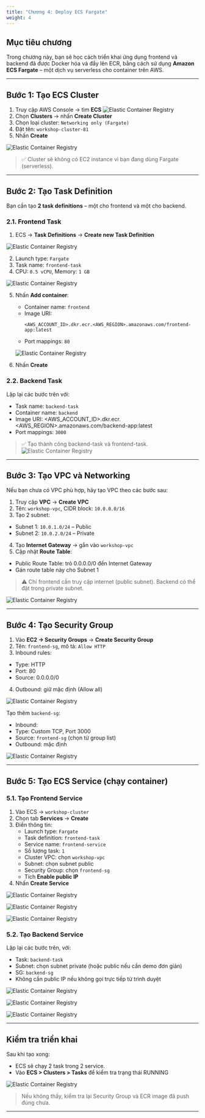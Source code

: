 ```yaml
---
title: "Chương 4: Deploy ECS Fargate"
weight: 4
---
```


## Mục tiêu chương

Trong chương này, bạn sẽ học cách triển khai ứng dụng frontend và backend đã được Docker hóa và đẩy lên ECR, bằng cách sử dụng **Amazon ECS Fargate** – một dịch vụ serverless cho container trên AWS.

---

## Bước 1: Tạo ECS Cluster

1. Truy cập AWS Console → tìm **ECS**
![Elastic Container Registry](/FCJ-LeDuy-Workshop/images/find-ecs.png)
2. Chọn **Clusters** → nhấn **Create Cluster**
3. Chọn loại cluster: `Networking only (Fargate)`
4. Đặt tên: `workshop-cluster-81`
5. Nhấn **Create**

![Elastic Container Registry](/FCJ-LeDuy-Workshop/images/create-ecs-cluster.png)
> ✅ Cluster sẽ không có EC2 instance vì bạn đang dùng Fargate (serverless).

---

## Bước 2: Tạo Task Definition

Bạn cần tạo **2 task definitions** – một cho frontend và một cho backend.

### 2.1. Frontend Task

1. ECS → **Task Definitions** → **Create new Task Definition**

![Elastic Container Registry](/FCJ-LeDuy-Workshop/images/choose-create-task.png)

2. Launch type: `Fargate`
3. Task name: `frontend-task`
4. CPU: `0.5 vCPU`, Memory: `1 GB`

![Elastic Container Registry](/FCJ-LeDuy-Workshop/images/config-task-fe-1.png)

5. Nhấn **Add container**:
   - Container name: `frontend`
   - Image URI:  
     ```
     <AWS_ACCOUNT_ID>.dkr.ecr.<AWS_REGION>.amazonaws.com/frontend-app:latest
     ```
   - Port mappings: `80`

   ![Elastic Container Registry](/FCJ-LeDuy-Workshop/images/config-task-fe-2.png)

6. Nhấn **Create**

### 2.2. Backend Task

Lặp lại các bước trên với:

- Task name: `backend-task`
- Container name: `backend`
- Image URI: <AWS_ACCOUNT_ID>.dkr.ecr.<AWS_REGION>.amazonaws.com/backend-app:latest
- Port mappings: `3000`


> ✅ Tạo thành công backend-task và frontend-task.
![Elastic Container Registry](/FCJ-LeDuy-Workshop/images/created-task-fe-be.png)

---

## Bước 3: Tạo VPC và Networking

Nếu bạn chưa có VPC phù hợp, hãy tạo VPC theo các bước sau:

1. Truy cập **VPC** → **Create VPC**
2. Tên: `workshop-vpc`, CIDR block: `10.0.0.0/16`
3. Tạo 2 subnet:
 - Subnet 1: `10.0.1.0/24` – Public
 - Subnet 2: `10.0.2.0/24` – Private
4. Tạo **Internet Gateway** → gắn vào `workshop-vpc`
5. Cập nhật **Route Table**:
 - Public Route Table: trỏ 0.0.0.0/0 đến Internet Gateway
 - Gán route table này cho Subnet 1

> ⚠️ Chỉ frontend cần truy cập internet (public subnet). Backend có thể đặt trong private subnet.

![Elastic Container Registry](/FCJ-LeDuy-Workshop/images/vpc.png)

---

## Bước 4: Tạo Security Group

1. Vào **EC2 → Security Groups** → **Create Security Group**
2. Tên: `frontend-sg`, mô tả: `Allow HTTP`
3. Inbound rules:
 - Type: HTTP
 - Port: 80
 - Source: 0.0.0.0/0
4. Outbound: giữ mặc định (Allow all)

![Elastic Container Registry](/FCJ-LeDuy-Workshop/images/frontend-sg.png)

Tạo thêm `backend-sg`:
- Inbound:
- Type: Custom TCP, Port 3000
- Source: `frontend-sg` (chọn từ group list)
- Outbound: mặc định

![Elastic Container Registry](/FCJ-LeDuy-Workshop/images/backend-sg.png)

---

## Bước 5: Tạo ECS Service (chạy container)

### 5.1. Tạo Frontend Service

1. Vào ECS → `workshop-cluster`
2. Chọn tab **Services** → **Create**
3. Điền thông tin:
   - Launch type: `Fargate`
   - Task definition: `frontend-task`
   - Service name: `frontend-service`
   - Số lượng task: `1`
   - Cluster VPC: chọn `workshop-vpc`
   - Subnet: chọn subnet public
   - Security Group: chọn `frontend-sg`
   - Tích **Enable public IP**
4. Nhấn **Create Service**

![Elastic Container Registry](/FCJ-LeDuy-Workshop/images/fe-service-detail.png)

![Elastic Container Registry](/FCJ-LeDuy-Workshop/images/fe-service-networking.png)

![Elastic Container Registry](/FCJ-LeDuy-Workshop/images/create-fe-service-success.png)


### 5.2. Tạo Backend Service

Lặp lại các bước trên, với:

- Task: `backend-task`
- Subnet: chọn subnet private (hoặc public nếu cần demo đơn giản)
- SG: `backend-sg`
- Không cần public IP nếu không gọi trực tiếp từ trình duyệt

![Elastic Container Registry](/FCJ-LeDuy-Workshop/images/be-service-detail.png)

![Elastic Container Registry](/FCJ-LeDuy-Workshop/images/be-service-networking.png)

![Elastic Container Registry](/FCJ-LeDuy-Workshop/images/create-be-service-success.png)

---

## Kiểm tra triển khai

Sau khi tạo xong:

- ECS sẽ chạy 2 task trong 2 service.
- Vào **ECS > Clusters > Tasks** để kiểm tra trạng thái RUNNING

![Elastic Container Registry](/FCJ-LeDuy-Workshop/images/review-fe-service.png)

> Nếu không thấy, kiểm tra lại Security Group và ECR image đã push đúng chưa.

---
